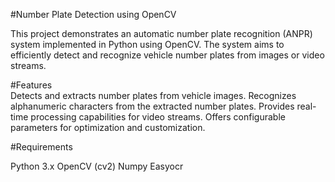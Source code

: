 #Number Plate Detection using OpenCV    

This project demonstrates an automatic number plate recognition (ANPR) system implemented in Python using OpenCV. The system aims to efficiently detect and recognize vehicle number plates from images or video streams.  



#Features   
Detects and extracts number plates from vehicle images.
Recognizes alphanumeric characters from the extracted number plates.
Provides real-time processing capabilities for video streams.
Offers configurable parameters for optimization and customization.

#Requirements   

Python 3.x
OpenCV (cv2)
Numpy
Easyocr
